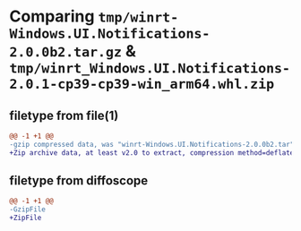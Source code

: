 # Comparing `tmp/winrt-Windows.UI.Notifications-2.0.0b2.tar.gz` & `tmp/winrt_Windows.UI.Notifications-2.0.1-cp39-cp39-win_arm64.whl.zip`

## filetype from file(1)

```diff
@@ -1 +1 @@
-gzip compressed data, was "winrt-Windows.UI.Notifications-2.0.0b2.tar", last modified: Sat Dec  2 18:26:55 2023, max compression
+Zip archive data, at least v2.0 to extract, compression method=deflate
```

## filetype from diffoscope

```diff
@@ -1 +1 @@
-GzipFile
+ZipFile
```

